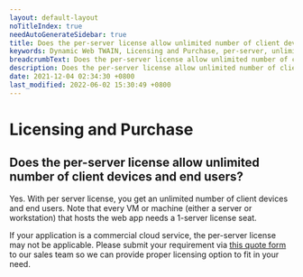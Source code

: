 ```yaml
---
layout: default-layout
noTitleIndex: true
needAutoGenerateSidebar: true
title: Does the per-server license allow unlimited number of client devices and end users?
keywords: Dynamic Web TWAIN, Licensing and Purchase, per-server, unlimited
breadcrumbText: Does the per-server license allow unlimited number of client devices and end users?
description: Does the per-server license allow unlimited number of client devices and end users?
date: 2021-12-04 02:34:30 +0800
last_modified: 2022-06-02 15:30:49 +0800
---
```


# Licensing and Purchase

## Does the per-server license allow unlimited number of client devices and end users?

Yes. With per server license, you get an unlimited number of client devices and end users.
Note that every VM or machine (either a server or workstation) that hosts the web app needs a 1-server license seat.

If your application is a commercial cloud service, the per-server license may not be applicable. Please submit your requirement via <a href="https://www.dynamsoft.com/web-twain/ask-for-quote/" target="_blank">this quote form</a> to our sales team so we can provide proper licensing option to fit in your need.
